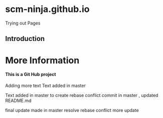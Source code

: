 # scm-ninja.github.io
Trying out Pages

## Introduction

# More Information

#### This is a Git Hub project
Adding more text
Text added in master


Text added in master to create rebase conflict
commit in master , updated README.md

final update made in master resolve rebase conflict
more update